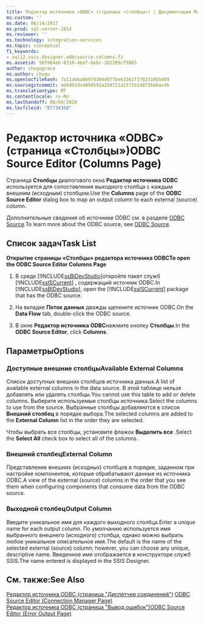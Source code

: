 ```yaml
---
title: Редактор источника «ODBC» (страница «Столбцы») | Документация Майкрософт
ms.custom: ''
ms.date: 06/14/2017
ms.prod: sql-server-2014
ms.reviewer: ''
ms.technology: integration-services
ms.topic: conceptual
f1_keywords:
- sql12.ssis.designer.odbcsource.columns.f1
ms.assetid: 565984eb-8318-4be7-bebc-262209cf5065
author: chugugrace
ms.author: chugu
ms.openlocfilehash: 7a11ab6a86978366d07fbe63362f1702310b5d89
ms.sourcegitcommit: ad4d92dce894592a259721a1571b1d8736abacdb
ms.translationtype: MT
ms.contentlocale: ru-RU
ms.lasthandoff: 08/04/2020
ms.locfileid: "87734358"
---
```

# <a name="odbc-source-editor-columns-page"></a><span data-ttu-id="1a76b-102">Редактор источника «ODBC» (страница «Столбцы»)</span><span class="sxs-lookup"><span data-stu-id="1a76b-102">ODBC Source Editor (Columns Page)</span></span>
  <span data-ttu-id="1a76b-103">Страница **Столбцы** диалогового окна **Редактор источника ODBC** используется для сопоставления выходного столбца с каждым внешним (исходным) столбцом.</span><span class="sxs-lookup"><span data-stu-id="1a76b-103">Use the **Columns** page of the **ODBC Source Editor** dialog box to map an output column to each external (source) column.</span></span>  
  
 <span data-ttu-id="1a76b-104">Дополнительные сведения об источнике ODBC см. в разделе [ODBC Source](data-flow/odbc-source.md).</span><span class="sxs-lookup"><span data-stu-id="1a76b-104">To learn more about the ODBC source, see [ODBC Source](data-flow/odbc-source.md).</span></span>  
  
## <a name="task-list"></a><span data-ttu-id="1a76b-105">Список задач</span><span class="sxs-lookup"><span data-stu-id="1a76b-105">Task List</span></span>  
 <span data-ttu-id="1a76b-106">**Открытие страницы «Столбцы» редактора источника ODBC**</span><span class="sxs-lookup"><span data-stu-id="1a76b-106">**To open the ODBC Source Editor Columns Page**</span></span>  
  
1.  <span data-ttu-id="1a76b-107">В среде [!INCLUDE[ssBIDevStudio](../includes/ssbidevstudio-md.md)]откройте пакет служб [!INCLUDE[ssISCurrent](../includes/ssiscurrent-md.md)] , содержащий источник ODBC.</span><span class="sxs-lookup"><span data-stu-id="1a76b-107">In [!INCLUDE[ssBIDevStudio](../includes/ssbidevstudio-md.md)], open the [!INCLUDE[ssISCurrent](../includes/ssiscurrent-md.md)] package that has the ODBC source.</span></span>  
  
2.  <span data-ttu-id="1a76b-108">На вкладке **Поток данных** дважды щелкните источник ODBC.</span><span class="sxs-lookup"><span data-stu-id="1a76b-108">On the **Data Flow** tab, double-click the ODBC source.</span></span>  
  
3.  <span data-ttu-id="1a76b-109">В окне **Редактор источника ODBC**нажмите кнопку **Столбцы**.</span><span class="sxs-lookup"><span data-stu-id="1a76b-109">In the **ODBC Source Editor**, click **Columns**.</span></span>  
  
## <a name="options"></a><span data-ttu-id="1a76b-110">Параметры</span><span class="sxs-lookup"><span data-stu-id="1a76b-110">Options</span></span>  
  
### <a name="available-external-columns"></a><span data-ttu-id="1a76b-111">Доступные внешние столбцы</span><span class="sxs-lookup"><span data-stu-id="1a76b-111">Available External Columns</span></span>  
 <span data-ttu-id="1a76b-112">Список доступных внешних столбцов источника данных.</span><span class="sxs-lookup"><span data-stu-id="1a76b-112">A list of available external columns in the data source.</span></span> <span data-ttu-id="1a76b-113">В этой таблице нельзя добавлять или удалять столбцы.</span><span class="sxs-lookup"><span data-stu-id="1a76b-113">You cannot use this table to add or delete columns.</span></span> <span data-ttu-id="1a76b-114">Выберите используемые столбцы источника.</span><span class="sxs-lookup"><span data-stu-id="1a76b-114">Select the columns to use from the source.</span></span> <span data-ttu-id="1a76b-115">Выбранные столбцы добавляются в список **Внешний столбец** в порядке выбора.</span><span class="sxs-lookup"><span data-stu-id="1a76b-115">The selected columns are added to the **External Column** list in the order they are selected.</span></span>  
  
 <span data-ttu-id="1a76b-116">Чтобы выбрать все столбцы, установите флажок **Выделить все** .</span><span class="sxs-lookup"><span data-stu-id="1a76b-116">Select the **Select All** check box to select all of the columns.</span></span>  
  
### <a name="external-column"></a><span data-ttu-id="1a76b-117">Внешний столбец</span><span class="sxs-lookup"><span data-stu-id="1a76b-117">External Column</span></span>  
 <span data-ttu-id="1a76b-118">Представление внешних (исходных) столбцов в порядке, заданном при настройке компонентов, которые обрабатывают данные из источника ODBC.</span><span class="sxs-lookup"><span data-stu-id="1a76b-118">A view of the external (source) columns in the order that you see them when configuring components that consume data from the ODBC source.</span></span>  
  
### <a name="output-column"></a><span data-ttu-id="1a76b-119">Выходной столбец</span><span class="sxs-lookup"><span data-stu-id="1a76b-119">Output Column</span></span>  
 <span data-ttu-id="1a76b-120">Введите уникальное имя для каждого выходного столбца.</span><span class="sxs-lookup"><span data-stu-id="1a76b-120">Enter a unique name for each output column.</span></span> <span data-ttu-id="1a76b-121">По умолчанию используется имя выбранного внешнего (исходного) столбца, однако можно выбрать любое уникальное описательное имя.</span><span class="sxs-lookup"><span data-stu-id="1a76b-121">The default is the name of the selected external (source) column; however, you can choose any unique, descriptive name.</span></span> <span data-ttu-id="1a76b-122">Введенное имя отображается в конструкторе служб SSIS.</span><span class="sxs-lookup"><span data-stu-id="1a76b-122">The name entered is displayed in the SSIS Designer.</span></span>  
  
## <a name="see-also"></a><span data-ttu-id="1a76b-123">См. также:</span><span class="sxs-lookup"><span data-stu-id="1a76b-123">See Also</span></span>  
 <span data-ttu-id="1a76b-124">[Редактор источника ODBC &#40;страница "Диспетчер соединений"&#41;](../../2014/integration-services/odbc-source-editor-connection-manager-page.md) </span><span class="sxs-lookup"><span data-stu-id="1a76b-124">[ODBC Source Editor &#40;Connection Manager Page&#41;](../../2014/integration-services/odbc-source-editor-connection-manager-page.md) </span></span>  
 [<span data-ttu-id="1a76b-125">Редактор источника ODBC (страница "Вывод ошибок")</span><span class="sxs-lookup"><span data-stu-id="1a76b-125">ODBC Source Editor &#40;Error Output Page&#41;</span></span>](../../2014/integration-services/odbc-source-editor-error-output-page.md)  
  
  
